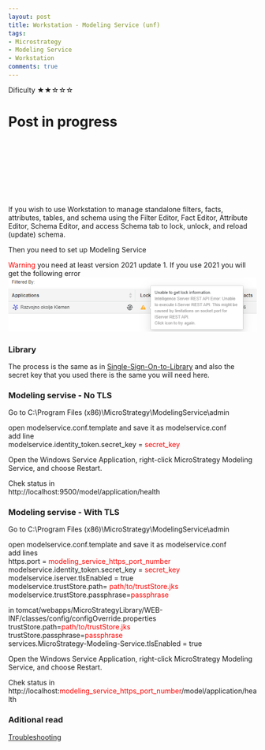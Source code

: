 ```yaml
---
layout: post
title: Workstation - Modeling Service (unf)
tags:
- Microstrategy
- Modeling Service
- Workstation
comments: true
---
```

Dificulty ★★☆☆☆




# Post in progress

<br />
<br />
<br />
<br />
<br />
<br /><br />

If you wish to use Workstation to manage standalone filters, facts, attributes, tables, and schema using the Filter Editor, Fact Editor, Attribute Editor, Schema Editor, and access Schema tab to lock, unlock, and reload (update) schema.

Then you need to set up Modeling Service

<font color='red'>Warning</font> you need at least version 2021 update 1. If you use 2021 you will get the following error
![2021](/img/20210518_0004/version2021.png)

### Library
The process is the same as in [Single-Sign-On-to-Library](https://kl82slo.github.io/2021/05/16/0003-MicroStrategy-Single-Sign-On-to-Library-with-Trusted-Authentication.html)
and also the secret key that you used there is the same you will need here.

### Modeling servise - No TLS
Go to C:\Program Files (x86)\MicroStrategy\ModelingService\admin

open modelservice.conf.template and save it as modelservice.conf <br />
add line <br />
modelservice.identity_token.secret_key = <font color='red'>secret_key</font>

Open the Windows Service Application, right-click MicroStrategy Modeling Service, and choose Restart.

Chek status in <br />
http://localhost:9500/model/application/health

### Modeling servise - With TLS
Go to C:\Program Files (x86)\MicroStrategy\ModelingService\admin

open modelservice.conf.template and save it as modelservice.conf <br />
add lines <br />
https.port = <font color='red'>modeling_service_https_port_number</font> <br />
modelservice.identity_token.secret_key = <font color='red'>secret_key</font> <br />
modelservice.iserver.tlsEnabled = true <br />
modelservice.trustStore.path= <font color='red'>path/to/trustStore.jks</font> <br />
modelservice.trustStore.passphrase=<font color='red'>passphrase</font>

in tomcat/webapps/MicroStrategyLibrary/WEB-INF/classes/config/configOverride.properties <br />
trustStore.path=<font color='red'>path/to/trustStore.jks</font> <br />
trustStore.passphrase=<font color='red'>passphrase</font> <br />
services.MicroStrategy-Modeling-Service.tlsEnabled = true <br />

Open the Windows Service Application, right-click MicroStrategy Modeling Service, and choose Restart.

Chek status in <br />
http://localhost:<font color='red'>modeling_service_https_port_number</font>/model/application/health

### Aditional read
[Troubleshooting](https://www2.microstrategy.com/producthelp/Current/InstallConfig/en-us/Content/modeling_service_troubleshooting.htm)

